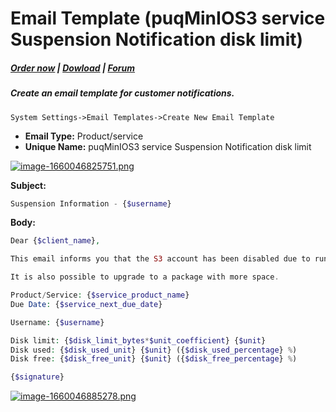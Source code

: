 # Email Template (puqMinIOS3 service Suspension Notification disk limit)

#####  [Order now](https://panel.puqcloud.com/index.php?rp=/store/whmcs-module-minio-s3) | [Dowload](https://download.puqcloud.com/WHMCS/servers/PUQ_WHMCS-MinIO-S3/) | [Forum](https://forum.puqcloud.com/viewforum.php?f=3)

##### Create an email template for customer notifications.

```
System Settings->Email Templates->Create New Email Template
```

- **Email Type:** Product/service
- **Unique Name:** puqMinIOS3 service Suspension Notification disk limit

[![image-1660046825751.png](https://doc.puq.info/uploads/images/gallery/2022-08/scaled-1680-/image-1660046825751.png)](https://doc.puq.info/uploads/images/gallery/2022-08/image-1660046825751.png)

**Subject:**

```PHP
Suspension Information - {$username}
```

**Body:**

```PHP
Dear {$client_name},

This email informs you that the S3 account has been disabled due to running out of free space.

It is also possible to upgrade to a package with more space.

Product/Service: {$service_product_name}
Due Date: {$service_next_due_date}

Username: {$username}

Disk limit: {$disk_limit_bytes*$unit_coefficient} {$unit}
Disk used: {$disk_used_unit} {$unit} ({$disk_used_percentage} %)
Disk free: {$disk_free_unit} {$unit} ({$disk_free_percentage} %)

{$signature}
```

[![image-1660046885278.png](https://doc.puq.info/uploads/images/gallery/2022-08/scaled-1680-/image-1660046885278.png)](https://doc.puq.info/uploads/images/gallery/2022-08/image-1660046885278.png)
